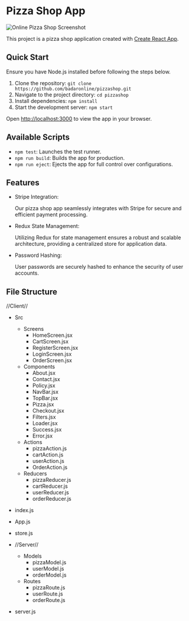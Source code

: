 # Pizza Shop App

![Online Pizza Shop Screenshot](https://ibb.co/W3mYmkW)

This project is a pizza shop application created with [Create React App](https://github.com/facebook/create-react-app).

## Quick Start

Ensure you have Node.js installed before following the steps below.

1. Clone the repository: `git clone https://github.com/badaronline/pizzashop.git`
2. Navigate to the project directory: `cd pizzashop`
3. Install dependencies: `npm install`
4. Start the development server: `npm start`

Open [http://localhost:3000](http://localhost:3000) to view the app in your browser.

## Available Scripts

- `npm test`: Launches the test runner.
- `npm run build`: Builds the app for production.
- `npm run eject`: Ejects the app for full control over configurations.

## Features

- Stripe Integration:

  Our pizza shop app seamlessly integrates with Stripe for secure and efficient payment processing.

- Redux State Management:

  Utilizing Redux for state management ensures a robust and scalable architecture, providing a centralized store for application data.

- Password Hashing:

  User passwords are securely hashed to enhance the security of user accounts.

## File Structure

//Client//

- Src
  - Screens
    - HomeScreen.jsx
    - CartScreen.jsx
    - RegisterScreen.jsx
    - LoginScreen.jsx
    - OrderScreen.jsx
  - Components
    - About.jsx
    - Contact.jsx
    - Policy.jsx
    - NavBar.jsx
    - TopBar.jsx
    - Pizza.jsx
    - Checkout.jsx
    - Filters.jsx
    - Loader.jsx
    - Success.jsx
    - Error.jsx
  - Actions
    - pizzaAction.js
    - cartAction.js
    - userAction.js
    - OrderAction.js
  - Reducers
    - pizzaReducer.js
    - cartReducer.js
    - userReducer.js
    - orderReducer.js
- index.js
- App.js
- store.js

- //Server//
  - Models
    - pizzaModel.js
    - userModel.js
    - orderModel.js
  - Routes
    - pizzaRoute.js
    - userRoute.js
    - orderRoute.js
- server.js
